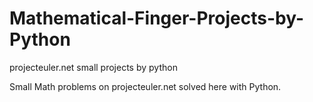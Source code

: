 # Mathematical-Finger-Projects-by-Python
projecteuler.net small projects by python

Small Math problems on projecteuler.net solved here with Python.
